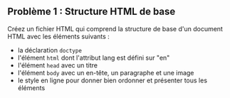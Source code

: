 ## Problème 1 : Structure HTML de base

Créez un fichier HTML qui comprend la structure de base d'un document HTML avec les éléments suivants :

- la déclaration `doctype`
- l'élément `html` dont l'attribut lang est défini sur "en"
- l'élément `head` avec un titre
- l'élément `body` avec un en-tête, un paragraphe et une image
- le style en ligne pour donner bien ordonner et présenter tous les éléments